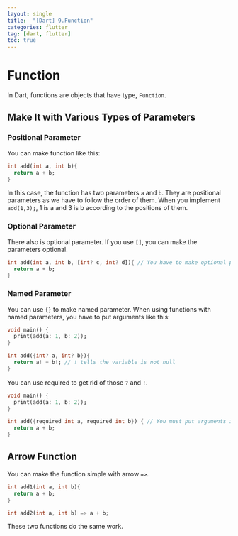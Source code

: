 ```yaml
---
layout: single
title:  "[Dart] 9.Function"
categories: flutter
tag: [dart, flutter]
toc: true
---
```


# Function

In Dart, functions are objects that have type, `Function`.

## Make It with Various Types of Parameters
### Positional Parameter
You can make function like this:
```dart
int add(int a, int b){
  return a + b;
}
```
In this case, the function has two parameters `a` and `b`.
They are positional parameters as we have to follow the order of them.
When you implement `add(1,3);`, 1 is a and 3 is b according to the positions of them.  

### Optional Parameter
There also is optional parameter. If you use `[]`, you can make the parameters optional.
```dart
int add(int a, int b, [int? c, int? d]){ // You have to make optional parameters nullable. 
  return a + b;
}
```

### Named Parameter
You can use `{}` to make named parameter. 
When using functions with named parameters, you have to put arguments like this:
```dart
void main() {
  print(add(a: 1, b: 2));
}

int add({int? a, int? b}){ 
  return a! + b!; // ! tells the variable is not null
}
```

You can use required to get rid of those `?` and `!`.
```dart
void main() {
  print(add(a: 1, b: 2));
}

int add({required int a, required int b}) { // You must put arguments in parameters with required.
  return a + b;
}
```

## Arrow Function
You can make the function simple with arrow `=>`.
```dart
int add1(int a, int b){
  return a + b;
}

int add2(int a, int b) => a + b;
```
These two functions do the same work.

